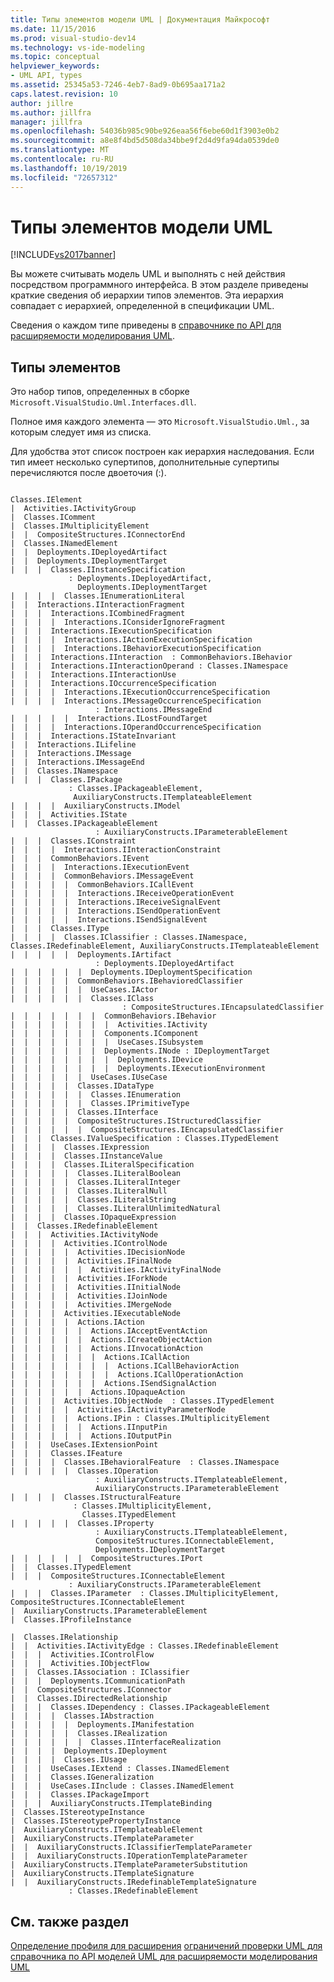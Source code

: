 ```yaml
---
title: Типы элементов модели UML | Документация Майкрософт
ms.date: 11/15/2016
ms.prod: visual-studio-dev14
ms.technology: vs-ide-modeling
ms.topic: conceptual
helpviewer_keywords:
- UML API, types
ms.assetid: 25345a53-7246-4eb7-8ad9-0b695aa171a2
caps.latest.revision: 10
author: jillre
ms.author: jillfra
manager: jillfra
ms.openlocfilehash: 54036b985c90be926eaa56f6ebe60d1f3903e0b2
ms.sourcegitcommit: a8e8f4bd5d508da34bbe9f2d4d9fa94da0539de0
ms.translationtype: MT
ms.contentlocale: ru-RU
ms.lasthandoff: 10/19/2019
ms.locfileid: "72657312"
---
```

# <a name="uml-model-element-types"></a>Типы элементов модели UML
[!INCLUDE[vs2017banner](../includes/vs2017banner.md)]

Вы можете считывать модель UML и выполнять с ней действия посредством программного интерфейса. В этом разделе приведены краткие сведения об иерархии типов элементов. Эта иерархия совпадает с иерархией, определенной в спецификации UML.

 Сведения о каждом типе приведены в [справочнике по API для расширяемости моделирования UML](../modeling/api-reference-for-uml-modeling-extensibility.md).

## <a name="element-types"></a>Типы элементов
 Это набор типов, определенных в сборке `Microsoft.VisualStudio.Uml.Interfaces.dll`.

 Полное имя каждого элемента — это `Microsoft.VisualStudio.Uml.`, за которым следует имя из списка.

 Для удобства этот список построен как иерархия наследования. Если тип имеет несколько супертипов, дополнительные супертипы перечисляются после двоеточия (:).

```

Classes.IElement
|  Activities.IActivityGroup
|  Classes.IComment
|  Classes.IMultiplicityElement
|  |  CompositeStructures.IConnectorEnd
|  Classes.INamedElement
|  |  Deployments.IDeployedArtifact
|  |  Deployments.IDeploymentTarget
|  |  |  Classes.IInstanceSpecification
             : Deployments.IDeployedArtifact,
               Deployments.IDeploymentTarget
|  |  |  |  Classes.IEnumerationLiteral
|  |  Interactions.IInteractionFragment
|  |  |  Interactions.ICombinedFragment
|  |  |  |  Interactions.IConsiderIgnoreFragment
|  |  |  Interactions.IExecutionSpecification
|  |  |  |  Interactions.IActionExecutionSpecification
|  |  |  |  Interactions.IBehaviorExecutionSpecification
|  |  |  Interactions.IInteraction  : CommonBehaviors.IBehavior
|  |  |  Interactions.IInteractionOperand : Classes.INamespace
|  |  |  Interactions.IInteractionUse
|  |  |  Interactions.IOccurrenceSpecification
|  |  |  |  Interactions.IExecutionOccurrenceSpecification
|  |  |  |  Interactions.IMessageOccurrenceSpecification
                   : Interactions.IMessageEnd
|  |  |  |  |  Interactions.ILostFoundTarget
|  |  |  |  Interactions.IOperandOccurrenceSpecification
|  |  |  Interactions.IStateInvariant
|  |  Interactions.ILifeline
|  |  Interactions.IMessage
|  |  Interactions.IMessageEnd
|  |  Classes.INamespace
|  |  |  Classes.IPackage
             : Classes.IPackageableElement,
              AuxiliaryConstructs.ITemplateableElement
|  |  |  |  AuxiliaryConstructs.IModel
|  |  |  Activities.IState
|  |  Classes.IPackageableElement
                   : AuxiliaryConstructs.IParameterableElement
|  |  |  Classes.IConstraint
|  |  |  |  Interactions.IInteractionConstraint
|  |  |  CommonBehaviors.IEvent
|  |  |  |  Interactions.IExecutionEvent
|  |  |  |  CommonBehaviors.IMessageEvent
|  |  |  |  |  CommonBehaviors.ICallEvent
|  |  |  |  |  Interactions.IReceiveOperationEvent
|  |  |  |  |  Interactions.IReceiveSignalEvent
|  |  |  |  |  Interactions.ISendOperationEvent
|  |  |  |  |  Interactions.ISendSignalEvent
|  |  |  Classes.IType
|  |  |  |  Classes.IClassifier : Classes.INamespace, Classes.IRedefinableElement, AuxiliaryConstructs.ITemplateableElement
|  |  |  |  |  Deployments.IArtifact
                   : Deployments.IDeployedArtifact
|  |  |  |  |  |  Deployments.IDeploymentSpecification
|  |  |  |  |  CommonBehaviors.IBehavioredClassifier
|  |  |  |  |  |  UseCases.IActor
|  |  |  |  |  |  Classes.IClass
                         : CompositeStructures.IEncapsulatedClassifier
|  |  |  |  |  |  |  CommonBehaviors.IBehavior
|  |  |  |  |  |  |  |  Activities.IActivity
|  |  |  |  |  |  |  Components.IComponent
|  |  |  |  |  |  |  |  UseCases.ISubsystem
|  |  |  |  |  |  |  Deployments.INode : IDeploymentTarget
|  |  |  |  |  |  |  |  Deployments.IDevice
|  |  |  |  |  |  |  |  Deployments.IExecutionEnvironment
|  |  |  |  |  |  UseCases.IUseCase
|  |  |  |  |  Classes.IDataType
|  |  |  |  |  |  Classes.IEnumeration
|  |  |  |  |  |  Classes.IPrimitiveType
|  |  |  |  |  Classes.IInterface
|  |  |  |  |  CompositeStructures.IStructuredClassifier
|  |  |  |  |  |  CompositeStructures.IEncapsulatedClassifier
|  |  |  Classes.IValueSpecification : Classes.ITypedElement
|  |  |  |  Classes.IExpression
|  |  |  |  Classes.IInstanceValue
|  |  |  |  Classes.ILiteralSpecification
|  |  |  |  |  Classes.ILiteralBoolean
|  |  |  |  |  Classes.ILiteralInteger
|  |  |  |  |  Classes.ILiteralNull
|  |  |  |  |  Classes.ILiteralString
|  |  |  |  |  Classes.ILiteralUnlimitedNatural
|  |  |  |  Classes.IOpaqueExpression
|  |  Classes.IRedefinableElement
|  |  |  Activities.IActivityNode
|  |  |  |  Activities.IControlNode
|  |  |  |  |  Activities.IDecisionNode
|  |  |  |  |  Activities.IFinalNode
|  |  |  |  |  |  Activities.IActivityFinalNode
|  |  |  |  |  Activities.IForkNode
|  |  |  |  |  Activities.IInitialNode
|  |  |  |  |  Activities.IJoinNode
|  |  |  |  |  Activities.IMergeNode
|  |  |  |  Activities.IExecutableNode
|  |  |  |  |  Actions.IAction
|  |  |  |  |  |  Actions.IAcceptEventAction
|  |  |  |  |  |  Actions.ICreateObjectAction
|  |  |  |  |  |  Actions.IInvocationAction
|  |  |  |  |  |  |  Actions.ICallAction
|  |  |  |  |  |  |  |  Actions.ICallBehaviorAction
|  |  |  |  |  |  |  |  Actions.ICallOperationAction
|  |  |  |  |  |  |  Actions.ISendSignalAction
|  |  |  |  |  |  Actions.IOpaqueAction
|  |  |  |  Activities.IObjectNode  : Classes.ITypedElement
|  |  |  |  |  Activities.IActivityParameterNode
|  |  |  |  |  Actions.IPin : Classes.IMultiplicityElement
|  |  |  |  |  |  Actions.IInputPin
|  |  |  |  |  |  Actions.IOutputPin
|  |  |  UseCases.IExtensionPoint
|  |  |  Classes.IFeature
|  |  |  |  Classes.IBehavioralFeature  : Classes.INamespace
|  |  |  |  |  Classes.IOperation
                   : AuxiliaryConstructs.ITemplateableElement,
                   AuxiliaryConstructs.IParameterableElement
|  |  |  |  Classes.IStructuralFeature
              : Classes.IMultiplicityElement,
                Classes.ITypedElement
|  |  |  |  |  Classes.IProperty
                   : AuxiliaryConstructs.ITemplateableElement,
                   CompositeStructures.IConnectableElement,
                   Deployments.IDeploymentTarget
|  |  |  |  |  |  CompositeStructures.IPort
|  |  Classes.ITypedElement
|  |  |  CompositeStructures.IConnectableElement
             : AuxiliaryConstructs.IParameterableElement
|  |  |  Classes.IParameter  : Classes.IMultiplicityElement, CompositeStructures.IConnectableElement
|  AuxiliaryConstructs.IParameterableElement
|  Classes.IProfileInstance

|  Classes.IRelationship
|  |  Activities.IActivityEdge : Classes.IRedefinableElement
|  |  |  Activities.IControlFlow
|  |  |  Activities.IObjectFlow
|  |  Classes.IAssociation : IClassifier
|  |  |  Deployments.ICommunicationPath
|  |  CompositeStructures.IConnector
|  |  Classes.IDirectedRelationship
|  |  |  Classes.IDependency : Classes.IPackageableElement
|  |  |  |  Classes.IAbstraction
|  |  |  |  |  Deployments.IManifestation
|  |  |  |  |  Classes.IRealization
|  |  |  |  |  |  Classes.IInterfaceRealization
|  |  |  |  Deployments.IDeployment
|  |  |  |  Classes.IUsage
|  |  |  UseCases.IExtend : Classes.INamedElement
|  |  |  Classes.IGeneralization
|  |  |  UseCases.IInclude : Classes.INamedElement
|  |  |  Classes.IPackageImport
|  |  |  AuxiliaryConstructs.ITemplateBinding
|  Classes.IStereotypeInstance
|  Classes.IStereotypePropertyInstance
|  AuxiliaryConstructs.ITemplateableElement
|  AuxiliaryConstructs.ITemplateParameter
|  |  AuxiliaryConstructs.IClassifierTemplateParameter
|  |  AuxiliaryConstructs.IOperationTemplateParameter
|  AuxiliaryConstructs.ITemplateParameterSubstitution
|  AuxiliaryConstructs.ITemplateSignature
|  |  AuxiliaryConstructs.IRedefinableTemplateSignature
             : Classes.IRedefinableElement
```

## <a name="see-also"></a>См. также раздел
 [Определение профиля для расширения](../modeling/define-a-profile-to-extend-uml.md) [ограничений проверки UML для](../modeling/define-validation-constraints-for-uml-models.md) [справочника по API моделей UML для расширяемости моделирования UML](../modeling/api-reference-for-uml-modeling-extensibility.md)
